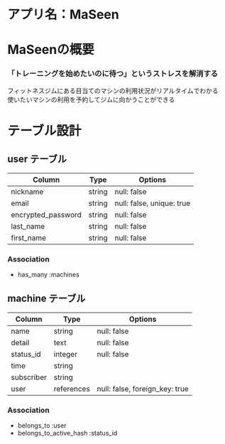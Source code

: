 # アプリ名：MaSeen

# MaSeenの概要
### 「トレーニングを始めたいのに待つ」というストレスを解消する
フィットネスジムにある目当てのマシンの利用状況がリアルタイムでわかる  
使いたいマシンの利用を予約してジムに向かうことができる

# テーブル設計

## user テーブル

| Column             | Type   | Options                   |
| ------------------ | ------ | ------------------------- |
| nickname           | string | null: false               |
| email              | string | null: false, unique: true |
| encrypted_password | string | null: false               |
| last_name          | string | null: false               |
| first_name         | string | null: false               |


### Association

- has_many :machines

## machine テーブル

| Column           | Type       | Options                        |
| ---------------- | ---------- | ------------------------------ |
| name             | string     | null: false                    |
| detail           | text       | null: false                    |
| status_id        | integer    | null: false                    |
| time             | string     |                                |
| subscriber       | string     |                                |
| user             | references | null: false, foreign_key: true |

### Association

- belongs_to :user
- belongs_to_active_hash :status_id
